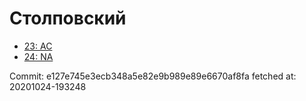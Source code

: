 # Столповский
- [23: AC](23.md)
- [24: NA](24.md)

Commit: e127e745e3ecb348a5e82e9b989e89e6670af8fa
 fetched at: 20201024-193248
